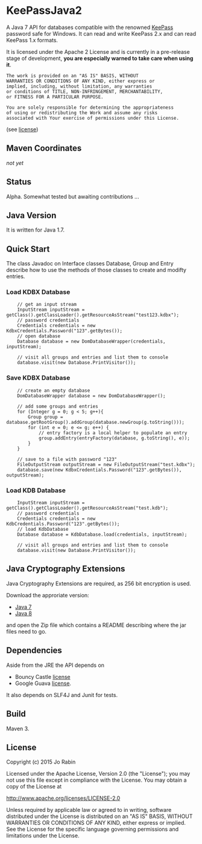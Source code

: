# KeePassJava2

A Java 7 API for databases compatible with the renowned [KeePass](http://keepass.info) password
safe for Windows. It can read and write KeePass 2.x and can read KeePass 1.x formats.

It is licensed under the Apache 2 License and is currently in a pre-release
stage of development, **you are especially warned to take care when using it**.

    The work is provided on an "AS IS" BASIS, WITHOUT
    WARRANTIES OR CONDITIONS OF ANY KIND, either express or
    implied, including, without limitation, any warranties
    or conditions of TITLE, NON-INFRINGEMENT, MERCHANTABILITY,
    or FITNESS FOR A PARTICULAR PURPOSE.

    You are solely responsible for determining the appropriateness
    of using or redistributing the Work and assume any risks
    associated with Your exercise of permissions under this License.

 (see [license](#license))

## Maven Coordinates
_not yet_
## Status
Alpha. Somewhat tested but awaiting contributions ...
## Java Version

It is written for Java 1.7.

## Quick Start

The class Javadoc on Interface classes Database, Group and Entry describe
how to use the methods of those classes to create and modifty entries.

### Load KDBX Database

        // get an input stream
        InputStream inputStream = getClass().getClassLoader().getResourceAsStream("test123.kdbx");
        // password credentials
        Credentials credentials = new KdbxCredentials.Password("123".getBytes());
        // open database
        Database database = new DomDatabaseWrapper(credentials, inputStream);

        // visit all groups and entries and list them to console
        database.visit(new Database.PrintVisitor());

### Save KDBX Database
        // create an empty database
        DomDatabaseWrapper database = new DomDatabaseWrapper();

        // add some groups and entries
        for (Integer g = 0; g < 5; g++){
            Group group = database.getRootGroup().addGroup(database.newGroup(g.toString()));
            for (int e = 0; e <= g; e++) {
                // entry factory is a local helper to populate an entry
                group.addEntry(entryFactory(database, g.toString(), e));
            }
        }

        // save to a file with password "123"
        FileOutputStream outputStream = new FileOutputStream("test.kdbx");
        database.save(new KdbxCredentials.Password("123".getBytes()), outputStream);


### Load KDB Database

        InputStream inputStream = getClass().getClassLoader().getResourceAsStream("test.kdb");
        // password credentials
        Credentials credentials = new KdbCredentials.Password("123".getBytes());
        // load KdbDatabase
        Database database = KdbDatabase.load(credentials, inputStream);

        // visit all groups and entries and list them to console
        database.visit(new Database.PrintVisitor());


## Java Cryptography Extensions

Java Cryptography Extensions are required, as 256 bit encryption is used.

Download the approriate version:
- [Java 7](http://www.oracle.com/technetwork/java/javase/downloads/jce-7-download-432124.html)
- [Java 8](http://www.oracle.com/technetwork/java/javase/downloads/jce8-download-2133166.html)

and open the Zip file which contains a README describing where the jar files
need to go.

## Dependencies

Aside from the JRE the API depends on

- Bouncy Castle [license](https://www.bouncycastle.org/licence.html)
- Google Guava [license](https://github.com/google/guava/blob/master/COPYING).

It also depends on SLF4J and Junit for tests.

## Build

Maven 3.



##  <a name="license">License</a>

Copyright (c) 2015 Jo Rabin

Licensed under the Apache License, Version 2.0 (the "License");
you may not use this file except in compliance with the License.
You may obtain a copy of the License at

http://www.apache.org/licenses/LICENSE-2.0

Unless required by applicable law or agreed to in writing, software
distributed under the License is distributed on an "AS IS" BASIS,
WITHOUT WARRANTIES OR CONDITIONS OF ANY KIND, either express or implied.
See the License for the specific language governing permissions and
limitations under the License.